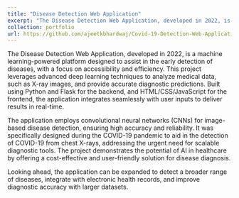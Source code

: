 ```yaml
---
title: "Disease Detection Web Application"
excerpt: "The Disease Detection Web Application, developed in 2022, is a machine learning-powered platform designed to assist in the early detection of diseases, with a focus on accessibility and efficiency. <br/><img src='/images/project-0.jpeg' style='width:300px; height:auto;'>"
collection: portfolio
url: https://github.com/ajeetkbhardwaj/Covid-19-Detection-Web-Application
---
```

The Disease Detection Web Application, developed in 2022, is a machine learning-powered platform designed to assist in the early detection of diseases, with a focus on accessibility and efficiency. This project leverages advanced deep learning techniques to analyze medical data, such as X-ray images, and provide accurate diagnostic predictions. Built using Python and Flask for the backend, and HTML/CSS/JavaScript for the frontend, the application integrates seamlessly with user inputs to deliver results in real-time.

The application employs convolutional neural networks (CNNs) for image-based disease detection, ensuring high accuracy and reliability. It was specifically designed during the COVID-19 pandemic to aid in the detection of COVID-19 from chest X-rays, addressing the urgent need for scalable diagnostic tools. The project demonstrates the potential of AI in healthcare by offering a cost-effective and user-friendly solution for disease diagnosis.

Looking ahead, the application can be expanded to detect a broader range of diseases, integrate with electronic health records, and improve diagnostic accuracy with larger datasets.
